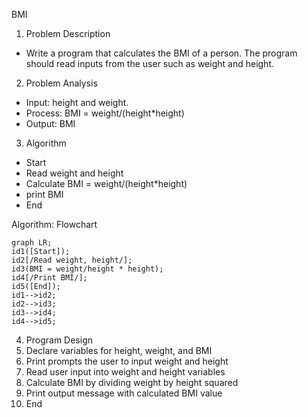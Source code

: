 ﻿BMI

1. Problem Description
- Write a program that calculates the BMI of a person. The program should read inputs from the user such as weight and height.

2. Problem Analysis
- Input: height and weight.
- Process: BMI = weight/(height\*height)
- Output: BMI

3. Algorithm
  - Start
  - Read weight and height
  - Calculate BMI = weight/(height\*height)
  - print BMI
  - End

Algorithm: Flowchart
```mermaid
graph LR;
id1([Start]);
id2[/Read weight, height/];
id3(BMI = weight/height * height);
id4[/Print BMI/];
id5([End]);
id1-->id2;
id2-->id3;
id3-->id4;
id4-->id5;
```

4. Program Design
  1. Declare variables for height, weight, and BMI
  2. Print prompts the user to input weight and height
  3. Read user input into weight and height variables
  4. Calculate BMI by dividing weight by height squared
  5. Print output message with calculated BMI value
  6. End


